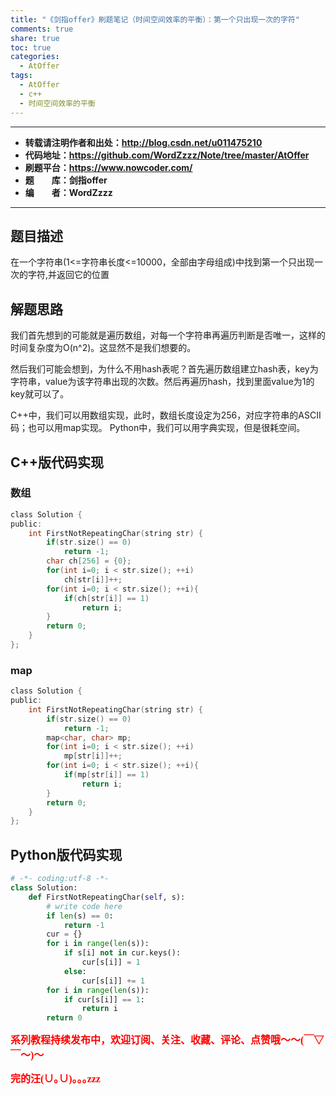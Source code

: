 ```yaml
---
title: "《剑指offer》刷题笔记（时间空间效率的平衡）：第一个只出现一次的字符"
comments: true
share: true
toc: true
categories:
  - AtOffer
tags:
  - AtOffer
  - c++
  - 时间空间效率的平衡
---
```


----------

- **转载请注明作者和出处：http://blog.csdn.net/u011475210**
- **代码地址：https://github.com/WordZzzz/Note/tree/master/AtOffer**
- **刷题平台：https://www.nowcoder.com/**
- **题&emsp;&emsp;库：剑指offer**
- **编&emsp;&emsp;者：WordZzzz**

----------

## 题目描述

在一个字符串(1<=字符串长度<=10000，全部由字母组成)中找到第一个只出现一次的字符,并返回它的位置

## 解题思路

我们首先想到的可能就是遍历数组，对每一个字符串再遍历判断是否唯一，这样的时间复杂度为O(n^2)。这显然不是我们想要的。

然后我们可能会想到，为什么不用hash表呢？首先遍历数组建立hash表，key为字符串，value为该字符串出现的次数。然后再遍历hash，找到里面value为1的key就可以了。

C++中，我们可以用数组实现，此时，数组长度设定为256，对应字符串的ASCII码；也可以用map实现。
Python中，我们可以用字典实现，但是很耗空间。

## C++版代码实现

### 数组

```c
class Solution {
public:
    int FirstNotRepeatingChar(string str) {
        if(str.size() == 0)
            return -1;
        char ch[256] = {0};
        for(int i=0; i < str.size(); ++i)
            ch[str[i]]++;
        for(int i=0; i < str.size(); ++i){
            if(ch[str[i]] == 1)
                return i;
        }
        return 0;
    }
};
```

### map

```c
class Solution {
public:
    int FirstNotRepeatingChar(string str) {
        if(str.size() == 0)
            return -1;
        map<char, char> mp;
        for(int i=0; i < str.size(); ++i)
            mp[str[i]]++;
        for(int i=0; i < str.size(); ++i){
            if(mp[str[i]] == 1)
                return i;
        }
        return 0;
    }
};
```

## Python版代码实现

```python
# -*- coding:utf-8 -*-
class Solution:
    def FirstNotRepeatingChar(self, s):
        # write code here
        if len(s) == 0:
            return -1
        cur = {}
        for i in range(len(s)):
            if s[i] not in cur.keys():
                cur[s[i]] = 1
            else:
                cur[s[i]] += 1
        for i in range(len(s)):
            if cur[s[i]] == 1:
                return i
        return 0
```

**<font color="red" size=3 face="仿宋">系列教程持续发布中，欢迎订阅、关注、收藏、评论、点赞哦～～(￣▽￣～)～</font>**

**<font color="red" size=3 face="仿宋">完的汪(∪｡∪)｡｡｡zzz</font>**